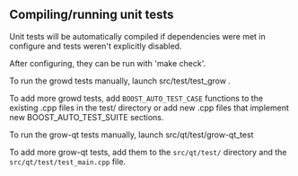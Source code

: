 Compiling/running unit tests
------------------------------------

Unit tests will be automatically compiled if dependencies were met in configure
and tests weren't explicitly disabled.

After configuring, they can be run with 'make check'.

To run the growd tests manually, launch src/test/test_grow .

To add more growd tests, add `BOOST_AUTO_TEST_CASE` functions to the existing
.cpp files in the test/ directory or add new .cpp files that
implement new BOOST_AUTO_TEST_SUITE sections.

To run the grow-qt tests manually, launch src/qt/test/grow-qt_test

To add more grow-qt tests, add them to the `src/qt/test/` directory and
the `src/qt/test/test_main.cpp` file.

